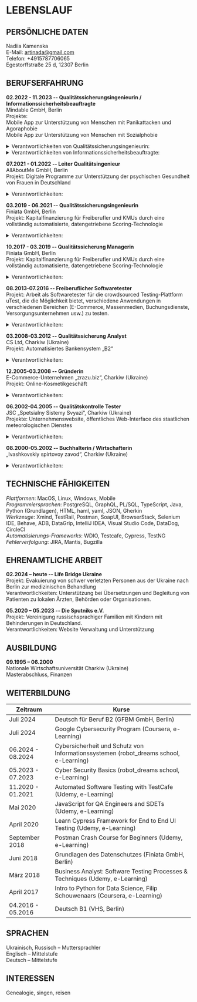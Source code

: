 # LEBENSLAUF

## PERSÖNLICHE DATEN
Nadiia Kamenska\
E-Mail: artinada@gmail.com\
Telefon: +4915787706065\
Egestorffstraße 25 d, 12307 Berlin


## BERUFSERFAHRUNG
**02.2022 - 11.2023 -- Qualitätssicherungsingenieurin / Informationssicherheitsbeauftragte** \
Mindable GmbH, Berlin\
Projekte:\
Mobile App zur Unterstützung von Menschen mit Panikattacken und Agoraphobie\
Mobile App zur Unterstützung von Menschen mit Sozialphobie
<details>
<summary> Verantwortlichkeiten von Qualitätssicherungsingenieurin: </summary>

- Sammlung und Analyse von Geschäftsanforderungen
	
- Zusammenarbeit mit dem Produkt- und Entwicklungsteam für die Anforderungsanalyse

- Erstellung eines Testplans zur Überprüfung der Funktionalität der Anwendung

- Erstellung von User Stories basierend auf den Anforderungen

- Entwicklung detaillierter Testfälle

- Durchführung von Release-Tests für mobile Anwendungen 
</details>
<details>
<summary>Verantwortlichkeiten von Informationssicherheitsbeauftragte:</summary>
	
- Vorbereitung auf das ISO 27001-Zertifizierungsaudit
	
- Entwicklung und Implementierung von Informationssicherheitsrichtlinien, -verfahren und -richtlinien zum Schutz der Informationsressourcen des Unternehmens
  
- Schulung der Teammitglieder über ihre Verantwortlichkeiten im Bereich der Informationssicherheit
  
- Zusammenarbeit mit dem Team, um sicherzustellen, dass Informationssicherheits Anforderungen in Geschäftsprozesse integriert werden
  
- Durchführung regelmäßiger Sicherheitsprüfungen und Bewertungen zur Bewertung der Wirksamkeit von Sicherheitsmaßnahmen und Identifizierung von Verbesserungsmöglichkeiten
  
- Regelmäßige Berichterstattung und Aktualisierung des oberen Managements über die Informationssicherheitslage des Unternehmens, einschließlich Risiken, Bedrohungen und Gegenmaßnahmen
</details>

**07.2021 - 01.2022 -- Leiter Qualitätsingenieur**\
	AllAboutMe GmbH, Berlin\
	Projekt: Digitale Programme zur Unterstützung der psychischen Gesundheit von Frauen in Deutschland
<details>
<summary>Verantwortlichkeiten:</summary>
	 
- Zusammenarbeit mit Produkt- und Entwicklungsteams zur Anforderungsanalyse
  
- Kontinuierliche Prozessverbesserungen zur Steigerung der Effizienz des QA-Teams

- Leitung eines QA-Teams von 3 Personen
  
- Erstellung von User Stories basierend auf den Anforderungen
  
- Einrichtung von Testautomatisierungs-Pipelines (CircleCI)
  
- Entwicklung eines Frameworks zur Automatisierung von End-to-End-Tests (TestCafe)
  
- Analyse von Testergebnissen und Berichterstattung an das Team
  
- Überprüfung von Tests Dokumentationen und Testskripten
 </details>

**03.2019 - 06.2021 -- Qualitätssicherungsingenieurin**\
	Finiata GmbH, Berlin\
	Projekt: Kapitalfinanzierung für Freiberufler und KMUs durch eine vollständig automatisierte, datengetriebene Scoring-Technologie
<details>
<summary>Verantwortlichkeiten:</summary>

- Zusammenarbeit mit Produkt- und Entwicklungsteams zur Anforderungsanalyse

- Entwicklung eines Frameworks für die UI-Automatisierung (WDIO + Selenium)

- Entwicklung eines Frameworks für die UI-Automatisierung: Web/Mobile (TestCafe)

- Erstellung von End-to-End-Tests in Java (Cucumber + Selenium + TestNG)

- Überprüfung von Integrations- und Unit-Tests (Cypress, jest)
</details>

**10.2017 - 03.2019 -- Qualitätssicherung Managerin**\
	Finiata GmbH, Berlin\
	Projekt: Kapitalfinanzierung für Freiberufler und KMUs durch eine vollständig automatisierte, datengetriebene Scoring-Technologie
<details>
<summary>Verantwortlichkeiten:</summary>

- Zusammenarbeit mit Produkt- und Entwicklungsteams zur Anforderungsanalyse

- Analyse gemeldeter Warnungen, Fehler und Vorfälle sowie Entwicklung von Lösungsvorschlägen

- Durchführung manueller Tests an verschiedenen Modulen der Anwendung durch Ausführung von Testfällen oder exploratives Testen

- Analyse verschiedener Testmanagement-Tools und Einführung von TestRail

- Erstellung detaillierter Testpläne zur Überprüfung der Funktionalität der Anwendung
</details>

**08.2013-07.2016 -- Freiberuflicher Softwaretester**\
	Projekt: Arbeit als Softwaretester für die crowdsourced Testing-Plattform uTest, die die Möglichkeit bietet, verschiedene Anwendungen in verschiedenen Bereichen (E-Commerce, Massenmedien, Buchungsdienste, Versorgungsunternehmen usw.) zu testen.
<details>
<summary>Verantwortlichkeiten:</summary>
	
- Durchführung manueller Tests von Web- und mobilen Anwendungen (funktional, GUI, Regression, Usability, Ad-hoc-Tests)
	
- Erstellung und Pflege von Testfällen
  
- Fehlerberichterstattung
</details>

**03.2008-03.2012 -- Qualitätssicherung Analyst**\
	CS Ltd, Charkiw (Ukraine)\
	Projekt: Automatisiertes Bankensystem „B2“
<details>
<summary>Verantwortlichkeiten:</summary>

- Planung der Testaktivitäten

- Sammlung und Analyse von Geschäftsanforderungen

- Entwicklung detaillierter Testfälle für manuelle und automatisierte Tests

- Analyse von Testfällen, die von anderen Teammitgliedern vorbereitet wurden

- Konfiguration der Testumgebung und Einrichtung von Testdaten zur Erzielung einer soliden und zuverlässigen Testabdeckung

- Durchführung von GUI-, Usability-, Funktions- und Regressionstests für neue Versionen

- Unterstützung bei automatisierten Tests mit Selenium

- Analyse von Softwarefehlern, Reproduzierung und Fehlerberichterstattung

- Enge Zusammenarbeit mit QA- und Entwicklungsteams zur Lösung von System- und Produkt Problemen
</details>

**12.2005-03.2008 -- Gründerin**\
	E-Commerce-Unternehmen „zrazu.biz“, Charkiw (Ukraine)\
	Projekt: Online-Kosmetikgeschäft
<details>
<summary>Verantwortlichkeiten:</summary>

- Erarbeitung der funktionalen Anforderungen für die Website

- Durchführung von Akzeptanz- und Usability-Tests

- Durchführung der routinemäßigen Wartung der Website, SEO

- Analyse von Markttrends durch Forschung

- Recherche nach Großkunden durch Kaltakquise, E-Mails und persönliche Treffen
</details>

**06.2002-04.2005 -- Qualitätskontrolle Tester**\
	JSC „Spetsialny Sistemy Svyazi“, Charkiw (Ukraine)\
	Projekte: Unternehmenswebsite, öffentliches Web-Interface des staatlichen meteorologischen Dienstes
<details>
<summary>Verantwortlichkeiten:</summary>

- Durchführung von Funktions- und Usability-Tests für Webanwendungen

- Teilnahme an Tests von Desktop-Anwendungen

- Entwicklung von Webseiten-Markup
</details>

**08.2000-05.2002 -- Buchhalterin / Wirtschafterin**\
	„Ivashkovskiy spirtovoy zavod“, Charkiw (Ukraine)
<details>
<summary>Verantwortlichkeiten:</summary>

- Recherche des Rohstoffmarktes in den Regionen der Ukraine, Angebotsanalyse, Verhandlungen mit Lieferanten
	
- Arbeit mit verschiedenen Buchhaltungs- und Marketinganwendungen

- Erstellung von Berichten, Diagrammen und Präsentationen
</details>

## TECHNISCHE FÄHIGKEITEN
_Plattformen_: MacOS, Linux, Windows, Mobile\
_Programmiersprachen_: PostgreSQL, GraphQL, PL/SQL, TypeScript, Java, Python (Grundlagen), HTML, haml, yaml, JSON, Gherkin\
_Werkzeuge_: Xmind, TestRail, Postman, SoapUI, BrowserStack, Selenium IDE, Behave, ADB, DataGrip, IntelliJ IDEA, Visual Studio Code, DataDog, CircleCI\
_Automatisierungs-Frameworks_: WDIO, Testcafe, Cypress, TestNG\
_Fehlerverfolgung_: JIRA, Mantis, Bugzilla

## EHRENAMTLICHE ARBEIT
**02.2024 – heute -- Life Bridge Ukraine**\
Projekt: Evakuierung von schwer verletzten Personen aus der Ukraine nach Berlin zur medizinischen Behandlung\
Verantwortlichkeiten: Unterstützung bei Übersetzungen und Begleitung von Patienten zu lokalen Ärzten, Behörden oder Organisationen.

**05.2020 – 05.2023 -- Die Sputniks e.V.**\
Projekt: Vereinigung russischsprachiger Familien mit Kindern mit Behinderungen in Deutschland.\
Verantwortlichkeiten: Website Verwaltung und Unterstützung

## AUSBILDUNG
**09.1995 – 06.2000** \
Nationale Wirtschaftsuniversität Charkiw (Ukraine)\
Masterabschluss, Finanzen

## WEITERBILDUNG
| Zeitraum  | Kurse |
| ------------- | ------------- |
| Juli 2024  | Deutsch für Beruf B2 (GFBM GmbH, Berlin)  |
| Juli 2024  | Google Cybersecurity Program (Coursera, e-Learning)  |
| 06.2024 - 08.2024 | Cybersicherheit und Schutz von Informationssystemen (robot_dreams school, e-Learning) |		
| 05.2023 - 07.2023 | Cyber Security Basics (robot_dreams school, e-Learning) |			
| 11.2020 - 01.2021 | Automated Software Testing with TestCafe (Udemy, e-Learning) |		 
| Mai 2020 | JavaScript for QA Engineers and SDETs (Udemy, e-Learning) |
| April 2020 | Learn Cypress Framework for End to End UI Testing (Udemy, e-Learning)  |
| September 2018 | Postman Crash Course for Beginners (Udemy, e-Learning) |	
| Juni 2018 | Grundlagen des Datenschutzes (Finiata GmbH, Berlin) |			
| März 2018 | Business Analyst: Software Testing Processes & Techniques (Udemy, e-Learning) |
| April 2017 | Intro to Python for Data Science, Filip Schouwenaars (Coursera, e-Learning) |
| 04.2016 - 05.2016 | Deutsch B1 (VHS, Berlin) |		

## SPRACHEN
Ukrainisch, Russisch – Muttersprachler\
Englisch – Mittelstufe\
Deutsch – Mittelstufe

## INTERESSEN
Genealogie, singen, reisen

